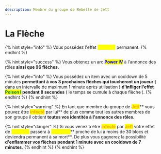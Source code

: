 ```yaml
---
description: Membre du groupe de Rebelle de Jett
---
```


# La Flèche

{% hint style="info" %}
Vous possédez l'effet <mark style="color:yellow;">**Vitesse I**</mark> permanent.
{% endhint %}

{% hint style="success" %}
Vous obtenez un arc <mark style="color:blue;">**Power IV**</mark> à l'annonce des rôles **ainsi que 96 flèches**.

{% hint style="info" %}
Vous possédez un item avec un cooldown de 5 minutes **permettant à vos 3 prochaines flèches qui toucheront un joueur** ( dans un intervalle de maximum 1 minute après utilisation ) **d'infliger l'effet **<mark style="color:green;">**Poison I**</mark>** pendant 8 secondes** ( le temps se cumule à chaque flèche ).
{% endhint %}
{% endhint %}

{% hint style="warning" %}
En tant que membre du groupe de <mark style="color:orange;">**Jett**</mark>** vous pouvez être **<mark style="color:orange;">**infecté**</mark>** par lui** de plus comme tout les autres membres de son groupe il obtient **toutes vos identités à l'annonce des rôles**.

{% hint style="danger" %}
Si vous venez à être <mark style="color:orange;">**infecté**</mark> par <mark style="color:orange;">**Jett**</mark> votre effet de <mark style="color:yellow;">**Vitesse I**</mark> passera à <mark style="color:yellow;">**Vitesse II**</mark>** proche de lui à moins de 30 blocs et deviendra permanent à sa mort**. De plus vous gagnerez la possibilité **d'enflammer vos flèches pendant 1 minute avec un cooldown de 7 minutes**.
{% endhint %}
{% endhint %}

<figure><img src="../../.gitbook/assets/La_Fl%3Fche.webp" alt=""><figcaption></figcaption></figure>
